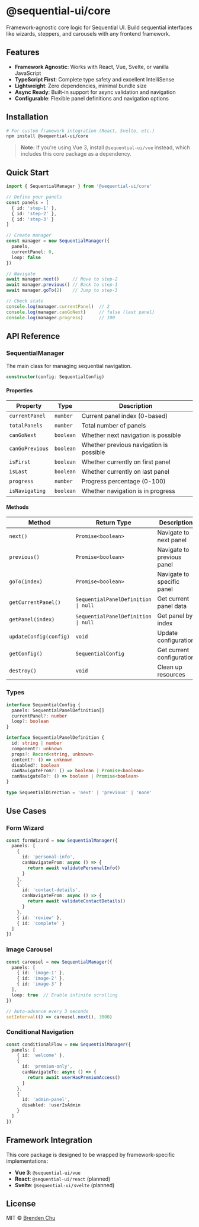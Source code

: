# @sequential-ui/core

Framework-agnostic core logic for Sequential UI. Build sequential interfaces like wizards, steppers, and carousels with any frontend framework.

## Features

- **Framework Agnostic**: Works with React, Vue, Svelte, or vanilla JavaScript
- **TypeScript First**: Complete type safety and excellent IntelliSense
- **Lightweight**: Zero dependencies, minimal bundle size
- **Async Ready**: Built-in support for async validation and navigation
- **Configurable**: Flexible panel definitions and navigation options

## Installation

```bash
# For custom framework integration (React, Svelte, etc.)
npm install @sequential-ui/core
```

> **Note:** If you're using Vue 3, install `@sequential-ui/vue` instead, which includes this core package as a dependency.

## Quick Start

```typescript
import { SequentialManager } from '@sequential-ui/core'

// Define your panels
const panels = [
  { id: 'step-1' },
  { id: 'step-2' },
  { id: 'step-3' }
]

// Create manager
const manager = new SequentialManager({
  panels,
  currentPanel: 0,
  loop: false
})

// Navigate
await manager.next()     // Move to step-2
await manager.previous() // Back to step-1
await manager.goTo(2)    // Jump to step-3

// Check state
console.log(manager.currentPanel)  // 2
console.log(manager.canGoNext)     // false (last panel)
console.log(manager.progress)      // 100
```

## API Reference

### SequentialManager

The main class for managing sequential navigation.

```typescript
constructor(config: SequentialConfig)
```

#### Properties

| Property | Type | Description |
|----------|------|-------------|
| `currentPanel` | `number` | Current panel index (0-based) |
| `totalPanels` | `number` | Total number of panels |
| `canGoNext` | `boolean` | Whether next navigation is possible |
| `canGoPrevious` | `boolean` | Whether previous navigation is possible |
| `isFirst` | `boolean` | Whether currently on first panel |
| `isLast` | `boolean` | Whether currently on last panel |
| `progress` | `number` | Progress percentage (0-100) |
| `isNavigating` | `boolean` | Whether navigation is in progress |

#### Methods

| Method | Return Type | Description |
|--------|-------------|-------------|
| `next()` | `Promise<boolean>` | Navigate to next panel |
| `previous()` | `Promise<boolean>` | Navigate to previous panel |
| `goTo(index)` | `Promise<boolean>` | Navigate to specific panel |
| `getCurrentPanel()` | `SequentialPanelDefinition \| null` | Get current panel data |
| `getPanel(index)` | `SequentialPanelDefinition \| null` | Get panel by index |
| `updateConfig(config)` | `void` | Update configuration |
| `getConfig()` | `SequentialConfig` | Get current configuration |
| `destroy()` | `void` | Clean up resources |

### Types

```typescript
interface SequentialConfig {
  panels: SequentialPanelDefinition[]
  currentPanel?: number
  loop?: boolean
}

interface SequentialPanelDefinition {
  id: string | number
  component?: unknown
  props?: Record<string, unknown>
  content?: () => unknown
  disabled?: boolean
  canNavigateFrom?: () => boolean | Promise<boolean>
  canNavigateTo?: () => boolean | Promise<boolean>
}

type SequentialDirection = 'next' | 'previous' | 'none'
```

## Use Cases

### Form Wizard

```typescript
const formWizard = new SequentialManager({
  panels: [
    {
      id: 'personal-info',
      canNavigateFrom: async () => {
        return await validatePersonalInfo()
      }
    },
    {
      id: 'contact-details',
      canNavigateFrom: async () => {
        return await validateContactDetails()
      }
    },
    { id: 'review' },
    { id: 'complete' }
  ]
})
```

### Image Carousel

```typescript
const carousel = new SequentialManager({
  panels: [
    { id: 'image-1' },
    { id: 'image-2' },
    { id: 'image-3' }
  ],
  loop: true  // Enable infinite scrolling
})

// Auto-advance every 3 seconds
setInterval(() => carousel.next(), 3000)
```

### Conditional Navigation

```typescript
const conditionalFlow = new SequentialManager({
  panels: [
    { id: 'welcome' },
    {
      id: 'premium-only',
      canNavigateTo: async () => {
        return await userHasPremiumAccess()
      }
    },
    {
      id: 'admin-panel',
      disabled: !userIsAdmin
    }
  ]
})
```

## Framework Integration

This core package is designed to be wrapped by framework-specific implementations:

- **Vue 3**: `@sequential-ui/vue`
- **React**: `@sequential-ui/react` (planned)
- **Svelte**: `@sequential-ui/svelte` (planned)

## License

MIT © [Brenden Chu](https://github.com/brendenchu)